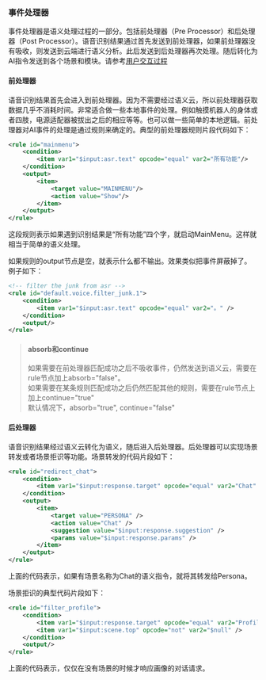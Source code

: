 ### 事件处理器

事件处理器是语义处理过程的一部分。包括前处理器（Pre Processor）和后处理器（Post Processor）。语音识别结果通过首先发送到前处理器，如果前处理器没有吸收，则发送到云端进行语义分析。此后发送到后处理器再次处理。随后转化为AI指令发送到各个场景和模块。请参考[用户交互过程](full_interaction_process.md)

#### 前处理器
语音识别结果首先会进入到前处理器。因为不需要经过语义云，所以前处理器获取数据几乎不消耗时间。非常适合做一些本地事件的处理。例如触摸机器人的身体或者四肢，电源适配器被拔出之后的相应等等。也可以做一些简单的本地逻辑。前处理器对AI事件的处理是通过规则来确定的。典型的前处理器规则片段代码如下：
```xml
<rule id="mainmenu">
    <condition>
        <item var1="$input:asr.text" opcode="equal" var2="所有功能"/>
    </condition>
    <output>
        <item>
            <target value="MAINMENU"/>
            <action value="Show"/>
        </item>
    </output>
</rule>
```

这段规则表示如果遇到识别结果是“所有功能”四个字，就启动MainMenu。这样就相当于简单的语义处理。

如果规则的output节点是空，就表示什么都不输出。效果类似把事件屏蔽掉了。例子如下：
```xml
<!-- filter the junk from asr -->
<rule id="default.voice.filter_junk.1">
    <condition>
        <item var1="$input:asr.text" opcode="equal" var2="。" />
    </condition>
    <output/>
</rule>
```
> #### absorb和continue  
>如果需要在前处理器匹配成功之后不吸收事件，仍然发送到语义云，需要在rule节点加上absorb="false"。  
如果需要在某条规则匹配成功之后仍然匹配其他的规则，需要在rule节点上加上continue="true"  
默认情况下，absorb="true", continue="false"

#### 后处理器
语音识别结果经过语义云转化为语义，随后进入后处理器。后处理器可以实现场景转发或者场景拒识等功能。场景转发的代码片段如下：
```xml
<rule id="redirect_chat">
    <condition>
        <item var1="$input:response.target" opcode="equal" var2="Chat" />
    </condition>
    <output>
        <item>
            <target value="PERSONA" />
            <action value="Chat" />
            <suggestion value="$input:response.suggestion" />
            <params value="$input:response.params" />
        </item>
    </output>
</rule>
```
上面的代码表示，如果有场景名称为Chat的语义指令，就将其转发给Persona。

场景拒识的典型代码片段如下：
```xml
<rule id="filter_profile">
    <condition>
        <item var1="$input:response.target" opcode="equal" var2="Profile" />
        <item var1="$input:scene.top" opcode="not" var2="$null" />
    </condition>
    <output/>
</rule>
```
上面的代码表示，仅仅在没有场景的时候才响应画像的对话请求。